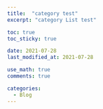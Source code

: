 ```yaml
---
title:  "category test" 
excerpt: "category List test"

toc: true
toc_sticky: true

date: 2021-07-28
last_modified_at: 2021-07-28

use_math: true
comments: true

categories:
  - Blog
---
```


